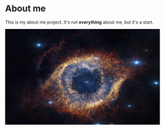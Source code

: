 # About me

This is my about me project. It's not **everything** about me, but it's a start.

![Picutre](wow.jpeg)
